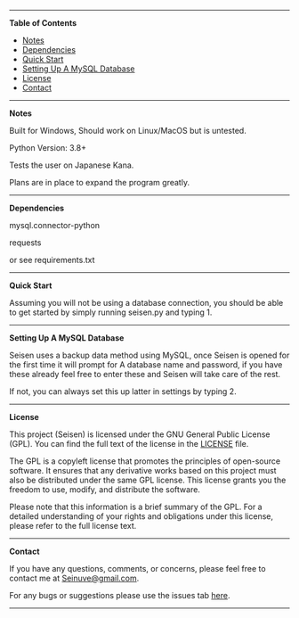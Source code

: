 ---------------------------------------------------------------------------------------------------------------------------------------------------
**Table of Contents**

- [Notes](#notes)
- [Dependencies](#dependencies)
- [Quick Start](#quickstart)
- [Setting Up A MySQL Database](#SUAMSD)
- [License](#license)
- [Contact](#contact)

---------------------------------------------------------------------------------------------------------------------------------------------------
**Notes**<a name="notes"></a>

Built for Windows, Should work on Linux/MacOS but is untested.

Python Version: 3.8+

Tests the user on Japanese Kana.

Plans are in place to expand the program greatly.

---------------------------------------------------------------------------------------------------------------------------------------------------
**Dependencies**<a name="dependencies"></a>

mysql.connector-python

requests

or see requirements.txt

---------------------------------------------------------------------------------------------------------------------------------------------------
**Quick Start**<a name="quickstart"></a>

Assuming you will not be using a database connection, you should be able to get started by simply running seisen.py and typing 1.

---------------------------------------------------------------------------------------------------------------------------------------------------
**Setting Up A MySQL Database**<a name="SUAMSD"></a>

Seisen uses a backup data method using MySQL, once Seisen is opened for the first time it will prompt for A database name and password, if you have these already feel free to enter these and Seisen will take care of the rest.

If not, you can always set this up latter in settings by typing 2.

---------------------------------------------------------------------------------------------------------------------------------------------------
**License**<a name="license"></a>

This project (Seisen) is licensed under the GNU General Public License (GPL). You can find the full text of the license in the [LICENSE](License.md) file.

The GPL is a copyleft license that promotes the principles of open-source software. It ensures that any derivative works based on this project must also be distributed under the same GPL license. This license grants you the freedom to use, modify, and distribute the software.

Please note that this information is a brief summary of the GPL. For a detailed understanding of your rights and obligations under this license, please refer to the full license text.

---------------------------------------------------------------------------------------------------------------------------------------------------
**Contact**<a name="contact"></a>

If you have any questions, comments, or concerns, please feel free to contact me at [Seinuve@gmail.com](mailto:Seinuve@gmail.com).

For any bugs or suggestions please use the issues tab [here](https://github.com/Seinuve/Seisen/issues).

---------------------------------------------------------------------------------------------------------------------------------------------------
